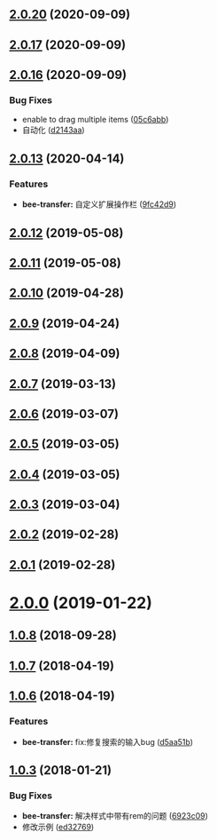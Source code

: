 ## [2.0.20](https://github.com/tinper-bee/bee-transfer/compare/v2.0.17...v2.0.20) (2020-09-09)



<a name="2.0.17"></a>
## [2.0.17](https://github.com/tinper-bee/bee-transfer/compare/v2.0.16...v2.0.17) (2020-09-09)



<a name="2.0.16"></a>
## [2.0.16](https://github.com/tinper-bee/bee-transfer/compare/v2.0.15...v2.0.16) (2020-09-09)


### Bug Fixes

* enable to drag multiple items ([05c6abb](https://github.com/tinper-bee/bee-transfer/commit/05c6abb))
* 自动化 ([d2143aa](https://github.com/tinper-bee/bee-transfer/commit/d2143aa))



<a name="2.0.13"></a>
## [2.0.13](https://github.com/tinper-bee/bee-transfer/compare/v2.0.12...v2.0.13) (2020-04-14)


### Features

* **bee-transfer:** 自定义扩展操作栏 ([9fc42d9](https://github.com/tinper-bee/bee-transfer/commit/9fc42d9))



<a name="2.0.12"></a>
## [2.0.12](https://github.com/tinper-bee/bee-transfer/compare/v2.0.11...v2.0.12) (2019-05-08)



<a name="2.0.11"></a>
## [2.0.11](https://github.com/tinper-bee/bee-transfer/compare/v2.0.10...v2.0.11) (2019-05-08)



<a name="2.0.10"></a>
## [2.0.10](https://github.com/tinper-bee/bee-transfer/compare/v2.0.9...v2.0.10) (2019-04-28)



<a name="2.0.9"></a>
## [2.0.9](https://github.com/tinper-bee/bee-transfer/compare/v2.0.8...v2.0.9) (2019-04-24)



<a name="2.0.8"></a>
## [2.0.8](https://github.com/tinper-bee/bee-transfer/compare/v2.0.7...v2.0.8) (2019-04-09)



<a name="2.0.7"></a>
## [2.0.7](https://github.com/tinper-bee/bee-transfer/compare/v2.0.6...v2.0.7) (2019-03-13)



<a name="2.0.6"></a>
## [2.0.6](https://github.com/tinper-bee/bee-transfer/compare/v2.0.5...v2.0.6) (2019-03-07)



<a name="2.0.5"></a>
## [2.0.5](https://github.com/tinper-bee/bee-transfer/compare/v2.0.4...v2.0.5) (2019-03-05)



<a name="2.0.4"></a>
## [2.0.4](https://github.com/tinper-bee/bee-transfer/compare/v2.0.3...v2.0.4) (2019-03-05)



<a name="2.0.3"></a>
## [2.0.3](https://github.com/tinper-bee/bee-transfer/compare/v2.0.2...v2.0.3) (2019-03-04)



<a name="2.0.2"></a>
## [2.0.2](https://github.com/tinper-bee/bee-transfer/compare/v2.0.1...v2.0.2) (2019-02-28)



<a name="2.0.1"></a>
## [2.0.1](https://github.com/tinper-bee/bee-transfer/compare/v2.0.0...v2.0.1) (2019-02-28)



<a name="2.0.0"></a>
# [2.0.0](https://github.com/tinper-bee/bee-transfer/compare/v1.0.8...v2.0.0) (2019-01-22)



<a name="1.0.8"></a>
## [1.0.8](https://github.com/tinper-bee/bee-transfer/compare/v1.0.7...v1.0.8) (2018-09-28)



<a name="1.0.7"></a>
## [1.0.7](https://github.com/tinper-bee/bee-transfer/compare/v1.0.6...v1.0.7) (2018-04-19)



<a name="1.0.6"></a>
## [1.0.6](https://github.com/tinper-bee/bee-transfer/compare/v1.0.3...v1.0.6) (2018-04-19)


### Features

* **bee-transfer:** fix:修复搜索的输入bug ([d5aa51b](https://github.com/tinper-bee/bee-transfer/commit/d5aa51b))



<a name="1.0.3"></a>
## [1.0.3](https://github.com/tinper-bee/bee-transfer/compare/6923c09...v1.0.3) (2018-01-21)


### Bug Fixes

* **bee-transfer:** 解决样式中带有rem的问题 ([6923c09](https://github.com/tinper-bee/bee-transfer/commit/6923c09))
* 修改示例 ([ed32769](https://github.com/tinper-bee/bee-transfer/commit/ed32769))



